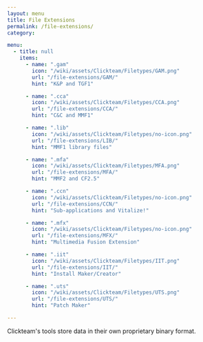 ```yaml
---
layout: menu
title: File Extensions
permalink: /file-extensions/
category:

menu:
  - title: null
    items:
      - name: ".gam"
        icon: "/wiki/assets/Clickteam/Filetypes/GAM.png"
        url: "/file-extensions/GAM/"
        hint: "K&P and TGF1"

      - name: ".cca"
        icon: "/wiki/assets/Clickteam/Filetypes/CCA.png"
        url: "/file-extensions/CCA/"
        hint: "C&C and MMF1"

      - name: ".lib"
        icon: "/wiki/assets/Clickteam/Filetypes/no-icon.png"
        url: "/file-extensions/LIB/"
        hint: "MMF1 library files"

      - name: ".mfa"
        icon: "/wiki/assets/Clickteam/Filetypes/MFA.png"
        url: "/file-extensions/MFA/"
        hint: "MMF2 and CF2.5"

      - name: ".ccn"
        icon: "/wiki/assets/Clickteam/Filetypes/no-icon.png"
        url: "/file-extensions/CCN/"
        hint: "Sub-applications and Vitalize!"

      - name: ".mfx"
        icon: "/wiki/assets/Clickteam/Filetypes/no-icon.png"
        url: "/file-extensions/MFX/"
        hint: "Multimedia Fusion Extension"

      - name: ".iit"
        icon: "/wiki/assets/Clickteam/Filetypes/IIT.png"
        url: "/file-extensions/IIT/"
        hint: "Install Maker/Creator"

      - name: ".uts"
        icon: "/wiki/assets/Clickteam/Filetypes/UTS.png"
        url: "/file-extensions/UTS/"
        hint: "Patch Maker"

---
```


Clickteam's tools store data in their own proprietary binary format.
